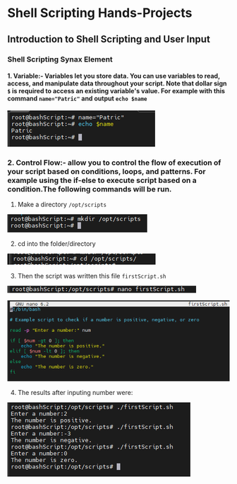 #   Shell Scripting Hands-Projects

##  Introduction to Shell Scripting and User Input

### Shell Scripting Synax Element

####    1.  Variable:- Variables let you store data. You can use variables to read, access, and manipulate data throughout your script.  Note that dollar sign `$` is required to access an existing variable's value. For example with this command `name="Patric"` and output `echo $name`

![Alt text](<images_5/Screenshot 2024-02-04 184912.png>)

###     2.  Control Flow:- allow you to control the flow of execution of your script based on conditions, loops, and patterns. For example using the if-else to execute script based on a condition.The following commands will be run.

1.  Make a directory `/opt/scripts`

![Alt text](<images_5/Screenshot 2024-02-04 192038.png>)

2.  cd into the folder/directory 

![Alt text](<images_5/Screenshot 2024-02-04 194137.png>)

3.  Then the script was written this file  `firstScript.sh`

![Alt text](<images_5/Screenshot 2024-02-04 194605.png>)

![Alt text](<images_5/Screenshot 2024-02-04 194847.png>)

4.  The results after inputing number were:

![Alt text](<images_5/Screenshot 2024-02-04 194802.png>)

